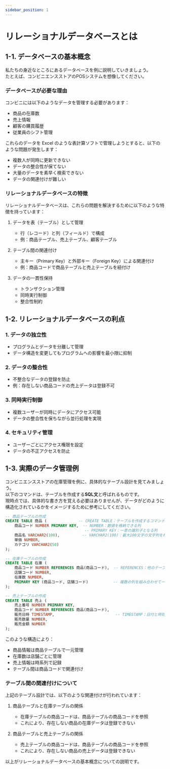 ```yaml
---
sidebar_position: 1
---
```


# リレーショナルデータベースとは

## 1-1. データベースの基本概念

私たちの身近なところにあるデータベースを例に説明していきましょう。  
たとえば、コンビニエンスストアのPOSシステムを想像してください。

### データベースが必要な理由

コンビニには以下のようなデータを管理する必要があります：

- 商品の在庫数
- 売上情報
- 顧客の購買履歴
- 従業員のシフト管理

これらのデータを Excel のような表計算ソフトで管理しようとすると、以下のような問題が発生します：

- 複数人が同時に更新できない
- データの整合性が保てない
- 大量のデータを素早く検索できない
- データの関連付けが難しい

### リレーショナルデータベースの特徴

リレーショナルデータベースは、これらの問題を解決するために以下のような特徴を持っています：

1. データを表（テーブル）として管理
   - 行（レコード）と列（フィールド）で構成
   - 例：商品テーブル、売上テーブル、顧客テーブル

2. テーブル間の関連付け
   - 主キー（Primary Key）と外部キー（Foreign Key）による関連付け
   - 例：商品コードで商品テーブルと売上テーブルを紐付け

3. データの一貫性保持
   - トランザクション管理
   - 同時実行制御
   - 整合性制約

## 1-2. リレーショナルデータベースの利点

### 1. データの独立性
- プログラムとデータを分離して管理
- データ構造を変更してもプログラムへの影響を最小限に抑制

### 2. データの整合性
- 不整合なデータの登録を防止
- 例：存在しない商品コードの売上データは登録不可

### 3. 同時実行制御
- 複数ユーザーが同時にデータにアクセス可能
- データの整合性を保ちながら並行処理を実現

### 4. セキュリティ管理
- ユーザーごとにアクセス権限を設定
- データの不正アクセスを防止

## 1-3. 実際のデータ管理例

コンビニエンスストアの在庫管理を例に、具体的なテーブル設計を見てみましょう。  
以下のコマンドは、テーブルを作成する**SQL文**と呼ばれるものです。  
現時点では、具体的な書き方を覚える必要はありませんが、データがどのように構造化されているかをイメージするために参考にしてください。

```sql
-- 商品テーブルの作成
CREATE TABLE 商品 (              -- CREATE TABLE：テーブルを作成するコマンド
    商品コード NUMBER PRIMARY KEY,  -- NUMBER：数値を格納できる列
                                   -- PRIMARY KEY：一意の識別子となる列
    商品名 VARCHAR2(100),          -- VARCHAR2(100)：最大100文字の文字列を格納できる列
    単価 NUMBER,
    カテゴリ VARCHAR2(50)
);

-- 在庫テーブルの作成
CREATE TABLE 在庫 (
    商品コード NUMBER REFERENCES 商品(商品コード),  -- REFERENCES：他のテーブルを参照する列
    店舗コード NUMBER,
    在庫数 NUMBER,
    PRIMARY KEY (商品コード, 店舗コード)           -- 複数の列を組み合わせて一意の識別子とする
);

-- 売上テーブルの作成
CREATE TABLE 売上 (
    売上番号 NUMBER PRIMARY KEY,
    商品コード NUMBER REFERENCES 商品(商品コード),
    販売日時 TIMESTAMP,                           -- TIMESTAMP：日付と時刻を格納できる列
    販売数量 NUMBER,
    販売金額 NUMBER
);
```

このような構造により：
- 商品情報は商品テーブルで一元管理
- 在庫数は店舗ごとに管理
- 売上情報は時系列で記録
- テーブル間は商品コードで関連付け

### テーブル間の関連付けについて

上記のテーブル設計では、以下のような関連付けが行われています：

1. 商品テーブルと在庫テーブルの関係
   - 在庫テーブルの商品コードは、商品テーブルの商品コードを参照
   - これにより、存在しない商品の在庫データは登録できない

2. 商品テーブルと売上テーブルの関係
   - 売上テーブルの商品コードは、商品テーブルの商品コードを参照
   - これにより、存在しない商品の売上データは登録できない

以上がリレーショナルデータベースの基本概念についての説明です。